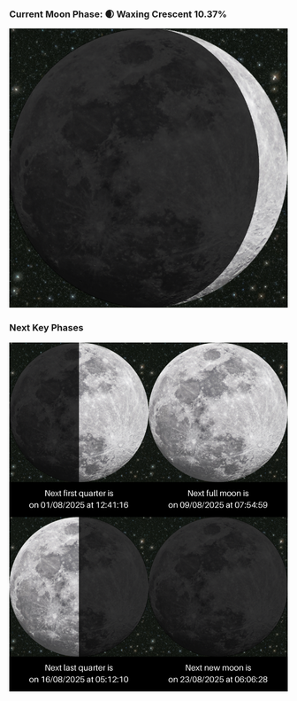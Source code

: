### Current Moon Phase: 🌒 Waxing Crescent 10.37%
![Moon Phase](moonphase.png)
### Next Key Phases
![Gallery](gallery.png)